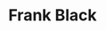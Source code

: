 ---
title: "Frank Black"
summary: "American singer, songwriter and guitarist, born April 6, 1965 in Boston, Massachusetts, United States."
image: "frank-black.jpg"
apple_music_artist_url: "https://music.apple.com/gb/artist/frank-black/2136653"
wikipedia_url: "none"
---